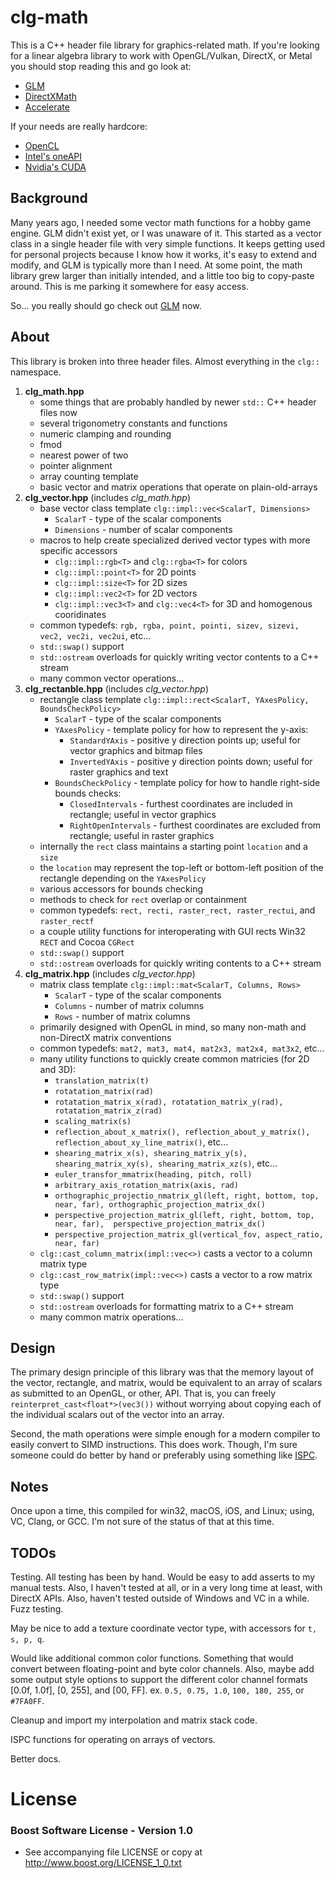 clg-math
========

This is a C++ header file library for graphics-related math. If you're looking for a linear algebra library to work with OpenGL/Vulkan, DirectX, or Metal you should stop reading this and go look at:

- [GLM](https://github.com/g-truc/glm)
- [DirectXMath](https://github.com/Microsoft/DirectXMath)
- [Accelerate](https://developer.apple.com/documentation/accelerate)

If your needs are really hardcore:

- [OpenCL](https://www.khronos.org/opencl)
- [Intel's oneAPI](https://software.intel.com/content/www/us/en/develop/tools/oneapi.html)
- [Nvidia's CUDA](https://developer.nvidia.com/cuda-zone)

Background
----------
Many years ago, I needed some vector math functions for a hobby game engine. GLM didn't exist yet, or I was unaware of it. This started as a vector class in a single header file with very simple functions. It keeps getting used for personal projects because I know how it works, it's easy to extend and modify, and GLM is typically more than I need. At some point, the math library grew larger than initially intended, and a little too big to copy-paste around. This is me parking it somewhere for easy access.

So... you really should go check out [GLM](https://github.com/g-truc/glm) now.

About
-----
This library is broken into three header files. Almost everything in the `clg::` namespace.

1. **clg_math.hpp**
    - some things that are probably handled by newer `std::` C++ header files now
    - several trigonometry constants and functions
    - numeric clamping and rounding
    - fmod
    - nearest power of two
    - pointer alignment
    - array counting template
    - basic vector and matrix operations that operate on plain-old-arrays
2. **clg_vector.hpp** (includes _clg_math.hpp_)
    - base vector class template `clg::impl::vec<ScalarT, Dimensions>`
        - `ScalarT` - type of the scalar components
        - `Dimensions` - number of scalar components
    - macros to help create specialized derived vector types with more specific accessors
        - `clg::impl::rgb<T>` and `clg::rgba<T>` for colors
        - `clg::impl::point<T>` for 2D points
        - `clg::impl::size<T>` for 2D sizes
        - `clg::impl::vec2<T>` for 2D vectors
        - `clg::impl::vec3<T>` and `clg::vec4<T>` for 3D and homogenous cooridinates
    - common typedefs: `rgb, rgba, point, pointi, sizev, sizevi, vec2, vec2i, vec2ui`, etc...
    - `std::swap()` support
    - `std::ostream` overloads for quickly writing vector contents to a C++ stream
    - many common vector operations...
3. **clg_rectanble.hpp** (includes _clg_vector.hpp_)
    - rectangle class template `clg::impl::rect<ScalarT, YAxesPolicy, BoundsCheckPolicy>`
        - `ScalarT` - type of the scalar components
        - `YAxesPolicy` - template policy for how to represent the y-axis:
            - `StandardYAxis` - positive y direction points up; useful for vector graphics and bitmap files
            - `InvertedYAxis` - positive y direction points down; useful for raster graphics and text
        - `BoundsCheckPolicy` - template policy for how to handle right-side bounds checks:
            - `ClosedIntervals` - furthest coordinates are included in rectangle; useful in vector graphics
            - `RightOpenIntervals` - furthest coordinates are excluded from rectangle; useful in raster graphics
    - internally the `rect` class maintains a starting point `location` and a `size`
    - the `location` may represent the top-left or bottom-left position of the rectangle depending on the `YAxesPolicy`
    - various accessors for bounds checking
    - methods to check for `rect` overlap or containment
    - common typedefs: `rect, recti, raster_rect, raster_rectui`, and `raster_rectf`
    - a couple utility functions for interoperating with GUI rects Win32 `RECT` and Cocoa `CGRect`
    - `std::swap()` support
    - `std::ostream` overloads for quickly writing contents to a C++ stream
3. **clg_matrix.hpp** (includes _clg_vector.hpp_)
    - matrix class template `clg::impl::mat<ScalarT, Columns, Rows>`
        - `ScalarT` - type of the scalar components
        - `Columns` - number of matrix columns
        - `Rows` - number of matrix columns
    - primarily designed with OpenGL in mind, so many non-math and non-DirectX matrix conventions
    - common typedefs: `mat2, mat3, mat4, mat2x3, mat2x4, mat3x2`, etc...
    - many utility functions to quickly create common matricies (for 2D and 3D):
        - `translation_matrix(t)`
        - `rotatation_matrix(rad)`
        - `rotatation_matrix_x(rad), rotatation_matrix_y(rad), rotatation_matrix_z(rad)`
        - `scaling_matrix(s)`
        - `reflection_about_x_matrix(), reflection_about_y_matrix(), reflection_about_xy_line_matrix()`, etc...
        - `shearing_matrix_x(s), shearing_matrix_y(s), shearing_matrix_xy(s), shearing_matrix_xz(s)`, etc...
        - `euler_transfor_mmatrix(heading, pitch, roll)`
        - `arbitrary_axis_rotation_matrix(axis, rad)`
        - `orthographic_projectio_nmatrix_gl(left, right, bottom, top, near, far), orthographic_projection_matrix_dx()`
        - `perspective_projection_matrix_gl(left, right, bottom, top, near, far),  perspective_projection_matrix_dx()`
        - `perspective_projection_matrix_gl(vertical_fov, aspect_ratio, near, far)`
    - `clg::cast_column_matrix(impl::vec<>)` casts a vector to a column matrix type
    - `clg::cast_row_matrix(impl::vec<>)` casts a vector to a row matrix type
    - `std::swap()` support
    - `std::ostream` overloads for formatting matrix to a C++ stream
    - many common matrix operations...

Design
------
The primary design principle of this library was that the memory layout of the vector, rectangle, and matrix, would be equivalent to an array of scalars as submitted to an OpenGL, or other, API. That is, you can freely `reinterpret_cast<float*>(vec3())` without worrying about copying each of the individual scalars out of the vector into an array.

Second, the math operations were simple enough for a modern compiler to easily convert to SIMD instructions. This does work. Though, I'm sure someone could do better by hand or preferably using something like [ISPC](https://github.com/ispc/ispc).

Notes
-----
Once upon a time, this compiled for win32, macOS, iOS, and Linux; using, VC, Clang, or GCC. I'm not sure of the status of that at this time.

TODOs
-----
Testing. All testing has been by hand. Would be easy to add asserts to my manual tests. Also, I haven't tested at all, or in a very long time at least, with DirectX APIs. Also, haven't tested outside of Windows and VC in a while. Fuzz testing.

May be nice to add a texture coordinate vector type, with accessors for `t, s, p, q`.

Would like additional common color functions. Something that would convert between floating-point and byte color channels. Also, maybe add some output style options to support the different color channel formats [0.0f, 1.0f], [0, 255], and [00, FF]. ex. `0.5, 0.75, 1.0`, `100, 180, 255`, or `#7FA0FF`.

Cleanup and import my interpolation and matrix stack code.

ISPC functions for operating on arrays of vectors.

Better docs.

License
=======

### Boost Software License - Version 1.0
- See accompanying file LICENSE or copy at <http://www.boost.org/LICENSE_1_0.txt>

